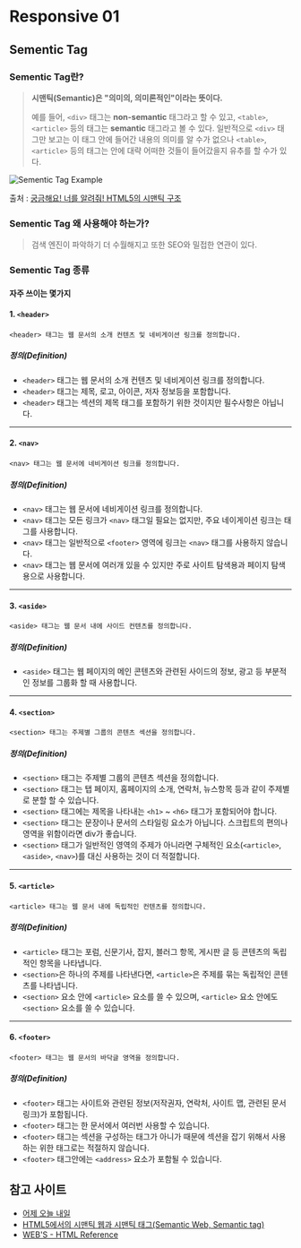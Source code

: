 # Responsive 01

## Sementic Tag

### Sementic Tag란?

> **시맨틱(Semantic)은 "의미의, 의미론적인"이라는 뜻이다.**
> 
> 예를 들어, `<div>` 태그는 **non-semantic** 태그라고 할 수 있고, `<table>`, `<article>` 등의 태그는 **semantic** 태그라고 볼 수 있다. 일반적으로 `<div>` 태그만 보고는 이 태그 안에 들어간 내용의 의미를 알 수가 없으나 `<table>`, `<article>` 등의 태그는 안에 대략 어떠한 것들이 들어갔을지 유추를 할 수가 있다.

![Sementic Tag Example](https://t1.daumcdn.net/cfile/tistory/22690B335887451A3B)

출처 : [궁금해요! 너를 알려줘! HTML5의 시맨틱 구조](https://seonueo.tistory.com/32)

### Sementic Tag 왜 사용해야 하는가?

> 검색 엔진이 파악하기 더 수월해지고 또한 SEO와 밀접한 연관이 있다.

### Sementic Tag 종류

#### 자주 쓰이는 몇가지

#### 1. `<header>`

```
<header> 태그는 웹 문서의 소개 컨텐츠 및 네비게이션 링크를 정의합니다.
```

##### 정의(Definition)

- `<header>` 태그는 웹 문서의 소개 컨텐츠 및 네비게이션 링크를 정의합니다.
- `<header>` 태그는 제목, 로고, 아이콘, 저자 정보등을 포함합니다.
- `<header>` 태그는 섹션의 제목 태그를 포함하기 위한 것이지만 필수사항은 아닙니다.

---

#### 2. `<nav>`

```
<nav> 태그는 웹 문서에 네비게이션 링크를 정의합니다.
```

##### 정의(Definition)

- `<nav>` 태그는 웹 문서에 네비게이션 링크를 정의합니다.
- `<nav>` 태그는 모든 링크가 `<nav>` 태그일 필요는 없지만, 주요 네이게이션 링크는 태그를 사용합니다.
- `<nav>` 태그는 일반적으로 `<footer>` 영역에 링크는 `<nav>` 태그를 사용하지 않습니다.
- `<nav>` 태그는 웹 문서에 여러개 있을 수 있지만 주로 사이트 탐색용과 페이지 탐색용으로 사용합니다.

---

#### 3. `<aside>`

```
<aside> 태그는 웹 문서 내에 사이드 컨텐츠를 정의합니다.
```

##### 정의(Definition)

- `<aside>` 태그는 웹 페이지의 메인 콘텐츠와 관련된 사이드의 정보, 광고 등 부분적인 정보를 그룹화 할 때 사용합니다.

---

#### 4. `<section>`

```
<section> 태그는 주제별 그룹의 콘텐츠 섹션을 정의합니다.
```

##### 정의(Definition)


- `<section>` 태그는 주제별 그룹의 콘텐츠 섹션을 정의합니다.
- `<section>` 태그는 탭 페이지, 홈페이지의 소개, 연락처, 뉴스항목 등과 같이 주제별로 분할 할 수 있습니다.
- `<section>` 태그에는 제목을 나타내는 `<h1>` ~ `<h6>` 태그가 포함되어야 합니다.
- `<section>` 태그는 문장이나 문서의 스타일링 요소가 아닙니다. 스크립트의 편의나 영역을 위함이라면 div가 좋습니다.
- `<section>` 태그가 일반적인 영역의 주제가 아니라면 구체적인 요소(`<article>`, `<aside>`, `<nav>`)를 대신 사용하는 것이 더 적절합니다.

---

#### 5. `<article>`

```
<article> 태그는 웹 문서 내에 독립적인 컨텐츠를 정의합니다.
```

##### 정의(Definition)

- `<article>` 태그는 포럼, 신문기사, 잡지, 블러그 항목, 게시판 글 등 콘텐츠의 독립적인 항목을 나타냅니다.
- `<section>`은 하나의 주제를 나타낸다면, `<article>`은 주제를 묶는 독립적인 콘텐츠를 나타냅니다.
- `<section>` 요소 안에 `<article>` 요소를 쓸 수 있으며, `<article>` 요소 안에도 `<section>` 요소를 쓸 수 있습니다.

---

#### 6. `<footer>`

```
<footer> 태그는 웹 문서의 바닥글 영역을 정의합니다.
```

##### 정의(Definition)

- `<footer>` 태그는 사이트와 관련된 정보(저작권자, 연락처, 사이트 맵, 관련된 문서 링크)가 포함됩니다.
- `<footer>` 태그는 한 문서에서 여러번 사용할 수 있습니다.
- `<footer>` 태그는 섹션을 구성하는 태그가 아니가 때문에 섹션을 잡기 위해서 사용하는 위한 태그로는 적절하지 않습니다.
- `<footer>` 태그안에는 `<address>` 요소가 포함될 수 있습니다.


## 참고 사이트

- [어제 오늘 내일](https://hianna.tistory.com/278)
- [HTML5에서의 시맨틱 웹과 시맨틱 태그(Semantic Web, Semantic tag)](https://takeuu.tistory.com/147)
- [WEB'S - HTML Reference](https://webzz.tistory.com/235)